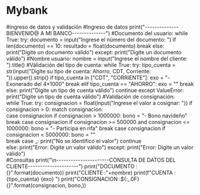 # Mybank
#ingreso de datos y validación
#Ingreso de datos
print("--------------BIENVENID@ A MI BANCO--------------")
#Documento del usuario:
while True:
    try:
      documento =  input("Ingrese el número del documento: ")
      if len(documento) == 10:
          resultado = float(documento)
          break
      else:
          print("Digite un documento válido")
    except:
        print("Digite un documento válido")
#Nombre usuario:
nombre = input("Ingrese el nombre del cliente: ").title()
#Válidación del tipo de cuenta:
while True:
    try:
     tipo_cuenta = str(input("Digite su tipo de cuenta: Ahorro, CDT, Corriente: ")).upper().strip()
     if tipo_cuenta in ["CDT", "CORRIENTE"]:
            exo = "- Exonerado del 4*1000"
            break
     elif tipo_cuenta == "AHORRO":
         exo = ""
         break
     else:
         print("Digite un tipo de cuenta válido")
         continue
    except ValueError:
        print("Digite un tipo de cuenta válido")
#Validación de consignación:   
while True:
    try:
        consignacion = float(input("Ingrese el valor a cosignar: ")) 
        if consignacion > 0:
            match consignacion:     
                case consignacion   if consignacion > 1000000:
                            bono = "- Bono navideño"
                            break
                case consignacion if consignacion >= 500000 and consignacion <= 1000000:
                            bono = "- Participa en rifa"
                            break
                case consignacion if consignacion < 5000000:
                    bono = ""   
                    break
                case _:
                    print("No se identificó el valor") 
                    continue  
        else:
            print("Error: Digite un valor válido") 
    except:
        print("Error: Digite un valor válido")       
#Consultas
print("\n----------------------CONSULTA DE DATOS DEL CLIENTE---------------------")
print("DOCUMENTO         :{}".format(documento))
print("CLIENTE           :"+nombre)
print(f"CUENTA            :{tipo_cuenta} {exo} ")
print("CONSIGNACION      :${:,.0F}  {}".format(consignacion, bono,))
